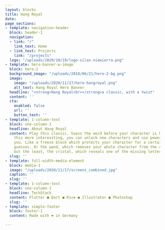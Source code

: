 ```yaml
---
layout: blocks
title: Hang Royal
date: 
page_sections:
- template: navigation-header
  block: header-1
  navigation:
  - link: "/"
    link_text: Home
  - link_text: Projects
    link: "/projects"
  logo: "/uploads/2020/10/19/logo-silas-niewierra.png"
- template: hero-banner-w-image
  block: hero-2
  background_image: "/uploads/2018/06/21/hero-2-bg.png"
  image:
    image: "/uploads/2020/11/17/hero-hangroyal.png"
    alt_text: Hang Royal Hero Banner
  headline: "<strong>Hang Royal<br></strong>a classic, with a twist"
  content: ''
  cta:
    enabled: false
    url: ''
    button_text: ''
- template: 1-column-text
  block: one-column-1
  headline: About Hang Royal
  content: Play this classic. Guess the word before your character is hung. To make
    this more interessting, you can unlock new characters and use power items to help
    you. Like a freeze block which protects your character for a certain amount of
    guesses. Or the wand, which removes your whole character from the rope. At last
    but the least, the cristal, which reveals one of the missing letters.
  slug: ''
- template: full-width-media-element
  block: media-1
  image: "/uploads/2020/11/17/screens_combined.jpg"
  caption: ''
  slug: ''
- template: 1-column-text
  block: one-column-1
  headline: TechStack
  content: Flutter ● Dart ● Rive ● Illustrator ● Photoshop
  slug: ''
- template: simple-footer
  block: footer-1
  content: Made with ❤︎ in Germany

---
```

